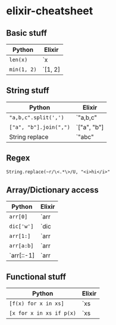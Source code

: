 # elixir-cheatsheet

## Basic stuff

| Python 	| Elixir 	|
|-------- |--------	|
|`len(x)` | `x |> length`|
|`min(1, 2)` | `[1, 2] |> Enum.min`|

## String stuff

| Python 	| Elixir 	|
|-------- |--------	|
|`"a,b,c".split(',')` | `"a,b,c" |> String.split(",")`|
|`["a", "b"].join(",")` | `["a", "b"] |> Enum.join(",")`|
| String replace | `"abc" |> String.replace("b", "B")` |

## Regex

`String.replace(~r/\<.*\>/U, "<i>hi</i>"`

## Array/Dictionary access

| Python 	| Elixir 	|
|-------- |--------	|
|`arr[0]` | `arr |> Enum.at(0)`|
|`dic['w']` | `dic |> Map.fetch!("w")`|
|`arr[1:]` | `arr |> Enum.slice(1..-1)`|
|`arr[a:b]` | `arr |> Enum.slice(a..b-1)` |
|`arr[::-1] | `arr |> Enum.reverse` |

## Functional stuff

| Python 	| Elixir 	|
|-------- |--------	|
|`[f(x) for x in xs]` | `xs |> Enum.map(fn x -> f x end)`|
|`[x for x in xs if p(x)` | `xs |> Enum.filter(fn x -> p x end)`|
